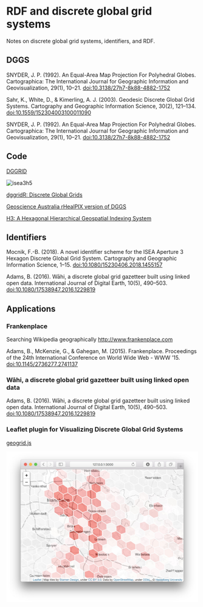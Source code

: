 # RDF and discrete global grid systems

Notes on discrete global grid systems, identifiers, and RDF.

## DGGS

SNYDER, J. P. (1992). An Equal-Area Map Projection For Polyhedral Globes. Cartographica: The International Journal for Geographic Information and Geovisualization, 29(1), 10–21. [doi:10.3138/27h7-8k88-4882-1752](https://doi.org/10.3138/27h7-8k88-4882-1752)

Sahr, K., White, D., & Kimerling, A. J. (2003). Geodesic Discrete Global Grid Systems. Cartography and Geographic Information Science, 30(2), 121–134. [doi:10.1559/152304003100011090](https://doi.org/10.1559/152304003100011090)

SNYDER, J. P. (1992). An Equal-Area Map Projection For Polyhedral Globes. Cartographica: The International Journal for Geographic Information and Geovisualization, 29(1), 10–21. [doi:10.3138/27h7-8k88-4882-1752](https://doi.org/10.3138/27h7-8k88-4882-1752)

## Code

[DGGRID](https://discreteglobalgrids.org/software/)

![isea3h5](https://github.com/rdmpage/rdf-discrete-global-grid-systems/raw/master/images/grid.jpg)

[dggridR: Discrete Global Grids](https://CRAN.R-project.org/package=dggridR)

[Geoscience Australia rHealPIX version of DGGS](https://github.com/GeoscienceAustralia/AusPIX_DGGS)

[H3: A Hexagonal Hierarchical Geospatial Indexing System](https://github.com/uber/h3)


## Identifiers

Mocnik, F.-B. (2018). A novel identifier scheme for the ISEA Aperture 3 Hexagon Discrete Global Grid System. Cartography and Geographic Information Science, 1–15. [doi:10.1080/15230406.2018.1455157](https://doi.oprg/doi:10.1080/15230406.2018.1455157)

Adams, B. (2016). Wāhi, a discrete global grid gazetteer built using linked open data. International Journal of Digital Earth, 10(5), 490–503. [doi:10.1080/17538947.2016.1229819](https://doi.org/10.1080/17538947.2016.1229819)

## Applications

### Frankenplace

Searching Wikipedia geographically http://www.frankenplace.com

Adams, B., McKenzie, G., & Gahegan, M. (2015). Frankenplace. Proceedings of the 24th International Conference on World Wide Web - WWW  ’15. [doi:10.1145/2736277.2741137](https://doi.org/10.1145/2736277.2741137)

### Wāhi, a discrete global grid gazetteer built using linked open data

Adams, B. (2016). Wāhi, a discrete global grid gazetteer built using linked open data. International Journal of Digital Earth, 10(5), 490–503. [doi:10.1080/17538947.2016.1229819](https://doi.org/10.1080/17538947.2016.1229819)

### Leaflet plugin for Visualizing Discrete Global Grid Systems

[geogrid.js](https://github.com/giscience/geogrid.js)

![Overview](https://github.com/rdmpage/rdf-discrete-global-grid-systems/raw/master/images/screenshot.jpg)





